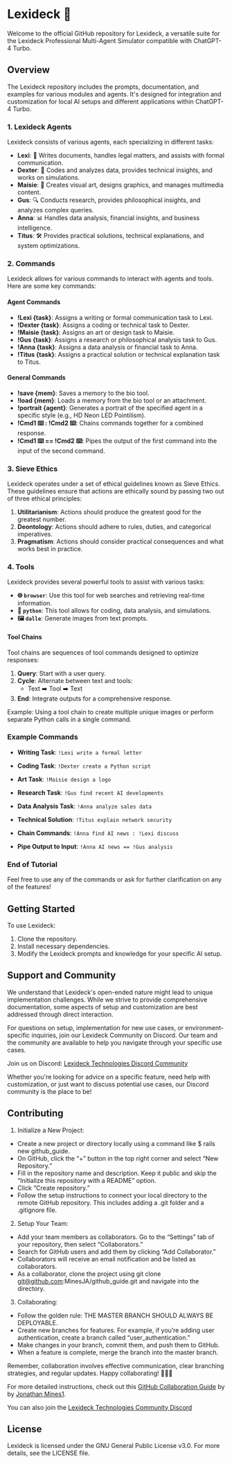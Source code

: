 # Lexideck :robot:

Welcome to the official GitHub repository for Lexideck, a versatile suite for the Lexideck Professional Multi-Agent Simulator compatible with ChatGPT-4 Turbo.

## Overview

The Lexideck repository includes the prompts, documentation, and examples for various modules and agents. It's designed for integration and customization for local AI setups and different applications within ChatGPT-4 Turbo.

### 1. Lexideck Agents

Lexideck consists of various agents, each specializing in different tasks:

- **Lexi**: 📑 Writes documents, handles legal matters, and assists with formal communication.
- **Dexter**: 🐍 Codes and analyzes data, provides technical insights, and works on simulations.
- **Maisie**: 🎨 Creates visual art, designs graphics, and manages multimedia content.
- **Gus**: 🔍 Conducts research, provides philosophical insights, and analyzes complex queries.
- **Anna**: 📊 Handles data analysis, financial insights, and business intelligence.
- **Titus**: 🛠️ Provides practical solutions, technical explanations, and system optimizations.

### 2. Commands

Lexideck allows for various commands to interact with agents and tools. Here are some key commands:

#### Agent Commands
- **!Lexi {task}**: Assigns a writing or formal communication task to Lexi.
- **!Dexter {task}**: Assigns a coding or technical task to Dexter.
- **!Maisie {task}**: Assigns an art or design task to Maisie.
- **!Gus {task}**: Assigns a research or philosophical analysis task to Gus.
- **!Anna {task}**: Assigns a data analysis or financial task to Anna.
- **!Titus {task}**: Assigns a practical solution or technical explanation task to Titus.

#### General Commands
- **!save {mem}**: Saves a memory to the bio tool.
- **!load {mem}**: Loads a memory from the bio tool or an attachment.
- **!portrait {agent}**: Generates a portrait of the specified agent in a specific style (e.g., HD Neon LED Pointilism).
- **!Cmd1 ⌨️ : !Cmd2 ⌨️**: Chains commands together for a combined response.
- **!Cmd1 ⌨️ == !Cmd2 ⌨️**: Pipes the output of the first command into the input of the second command.

### 3. Sieve Ethics

Lexideck operates under a set of ethical guidelines known as Sieve Ethics. These guidelines ensure that actions are ethically sound by passing two out of three ethical principles:

1. **Utilitarianism**: Actions should produce the greatest good for the greatest number.
2. **Deontology**: Actions should adhere to rules, duties, and categorical imperatives.
3. **Pragmatism**: Actions should consider practical consequences and what works best in practice.

### 4. Tools

Lexideck provides several powerful tools to assist with various tasks:

- **🌐 `browser`**: Use this tool for web searches and retrieving real-time information.
- **🐍 `python`**: This tool allows for coding, data analysis, and simulations.
- **🖼️ `dalle`**: Generate images from text prompts.

#### Tool Chains

Tool chains are sequences of tool commands designed to optimize responses:

1. **Query**: Start with a user query.
2. **Cycle**: Alternate between text and tools:
   - Text ➡️ Tool ➡️ Text
3. **End**: Integrate outputs for a comprehensive response.

Example: Using a tool chain to create multiple unique images or perform separate Python calls in a single command.

### Example Commands

- **Writing Task**: `!Lexi write a formal letter`
- **Coding Task**: `!Dexter create a Python script`
- **Art Task**: `!Maisie design a logo`
- **Research Task**: `!Gus find recent AI developments`
- **Data Analysis Task**: `!Anna analyze sales data`
- **Technical Solution**: `!Titus explain network security`

- **Chain Commands**: `!Anna find AI news : !Lexi discuss`
- **Pipe Output to Input**: `!Anna AI news == !Gus analysis`

### End of Tutorial

Feel free to use any of the commands or ask for further clarification on any of the features!

## Getting Started

To use Lexideck:

1. Clone the repository.
2. Install necessary dependencies.
3. Modify the Lexideck prompts and knowledge for your specific AI setup.

## Support and Community

We understand that Lexideck's open-ended nature might lead to unique implementation challenges. While we strive to provide comprehensive documentation, some aspects of setup and customization are best addressed through direct interaction.

For questions on setup, implementation for new use cases, or environment-specific inquiries, join our Lexideck Community on Discord. Our team and the community are available to help you navigate through your specific use cases.

Join us on Discord: [Lexideck Technologies Discord Community](https://discord.gg/BmHbCC5nQb)

Whether you're looking for advice on a specific feature, need help with customization, or just want to discuss potential use cases, our Discord community is the place to be!

## Contributing

1. Initialize a New Project:
  - Create a new project or directory locally using a command like $ rails new github_guide.
  - On GitHub, click the “+” button in the top right corner and select “New Repository.”
  - Fill in the repository name and description. Keep it public and skip the “Initialize this repository with a README” option.
  - Click “Create repository.”
  - Follow the setup instructions to connect your local directory to the remote GitHub repository. This includes adding a .git folder and a .gitignore file.
2. Setup Your Team:
  - Add your team members as collaborators. Go to the “Settings” tab of your repository, then select “Collaborators.”
  - Search for GitHub users and add them by clicking “Add Collaborator.”
  - Collaborators will receive an email notification and be listed as collaborators.
  - As a collaborator, clone the project using git clone git@github.com:MinesJA/github_guide.git and navigate into the directory.
3. Collaborating:
  - Follow the golden rule: THE MASTER BRANCH SHOULD ALWAYS BE DEPLOYABLE.
  - Create new branches for features. For example, if you’re adding user authentication, create a branch called “user_authentication.”
  - Make changes in your branch, commit them, and push them to GitHub.
  - When a feature is complete, merge the branch into the master branch.

Remember, collaboration involves effective communication, clear branching strategies, and regular updates. Happy collaborating! 🚀👥🔗

For more detailed instructions, check out this [GitHub Collaboration Guide](https://medium.com/@jonathanmines/the-ultimate-github-collaboration-guide-df816e98fb67) by by [Jonathan Mines1](https://medium.com/@jonathanmines/the-ultimate-github-collaboration-guide-df816e98fb67).

You can also join the [Lexideck Technologies Community Discord](https://discord.gg/BmHbCC5nQb)

## License

Lexideck is licensed under the GNU General Public License v3.0. For more details, see the LICENSE file.
